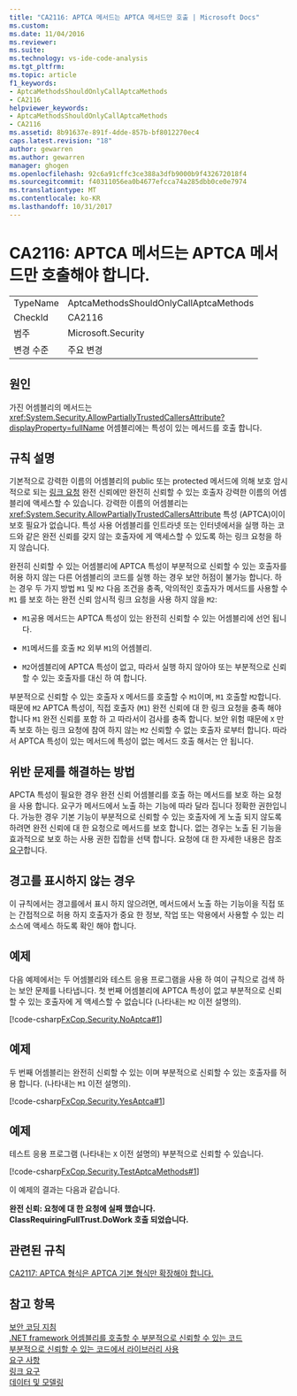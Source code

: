 ```yaml
---
title: "CA2116: APTCA 메서드는 APTCA 메서드만 호출 | Microsoft Docs"
ms.custom: 
ms.date: 11/04/2016
ms.reviewer: 
ms.suite: 
ms.technology: vs-ide-code-analysis
ms.tgt_pltfrm: 
ms.topic: article
f1_keywords:
- AptcaMethodsShouldOnlyCallAptcaMethods
- CA2116
helpviewer_keywords:
- AptcaMethodsShouldOnlyCallAptcaMethods
- CA2116
ms.assetid: 8b91637e-891f-4dde-857b-bf8012270ec4
caps.latest.revision: "18"
author: gewarren
ms.author: gewarren
manager: ghogen
ms.openlocfilehash: 92c6a91cffc3ce388a3dfb9000b9f432672018f4
ms.sourcegitcommit: f40311056ea0b4677efcca74a285dbb0ce0e7974
ms.translationtype: MT
ms.contentlocale: ko-KR
ms.lasthandoff: 10/31/2017
---
```

# <a name="ca2116-aptca-methods-should-only-call-aptca-methods"></a>CA2116: APTCA 메서드는 APTCA 메서드만 호출해야 합니다.
|||  
|-|-|  
|TypeName|AptcaMethodsShouldOnlyCallAptcaMethods|  
|CheckId|CA2116|  
|범주|Microsoft.Security|  
|변경 수준|주요 변경|  
  
## <a name="cause"></a>원인  
 가진 어셈블리의 메서드는 <xref:System.Security.AllowPartiallyTrustedCallersAttribute?displayProperty=fullName> 어셈블리에는 특성이 있는 메서드를 호출 합니다.  
  
## <a name="rule-description"></a>규칙 설명  
 기본적으로 강력한 이름의 어셈블리의 public 또는 protected 메서드에 의해 보호 암시적으로 되는 [링크 요청](/dotnet/framework/misc/link-demands) 완전 신뢰에만 완전히 신뢰할 수 있는 호출자 강력한 이름의 어셈블리에 액세스할 수 있습니다. 강력한 이름의 어셈블리는 <xref:System.Security.AllowPartiallyTrustedCallersAttribute> 특성 (APTCA)이이 보호 필요가 없습니다. 특성 사용 어셈블리를 인트라넷 또는 인터넷에서을 실행 하는 코드와 같은 완전 신뢰를 갖지 않는 호출자에 게 액세스할 수 있도록 하는 링크 요청을 하지 않습니다.  
  
 완전히 신뢰할 수 있는 어셈블리에 APTCA 특성이 부분적으로 신뢰할 수 있는 호출자를 허용 하지 않는 다른 어셈블리의 코드를 실행 하는 경우 보안 허점이 불가능 합니다. 하는 경우 두 가지 방법 `M1` 및 `M2` 다음 조건을 충족, 악의적인 호출자가 메서드를 사용할 수 `M1` 를 보호 하는 완전 신뢰 암시적 링크 요청을 사용 하지 않을 `M2`:  
  
-   `M1`공용 메서드는 APTCA 특성이 있는 완전히 신뢰할 수 있는 어셈블리에 선언 됩니다.  
  
-   `M1`메서드를 호출 `M2` 외부 `M1`의 어셈블리.  
  
-   `M2`어셈블리에 APTCA 특성이 없고, 따라서 실행 하지 않아야 또는 부분적으로 신뢰할 수 있는 호출자를 대신 하 여 합니다.  
  
 부분적으로 신뢰할 수 있는 호출자 `X` 메서드를 호출할 수 `M1`이며, `M1` 호출할 `M2`합니다. 때문에 `M2` APTCA 특성이, 직접 호출자 (`M1`) 완전 신뢰에 대 한 링크 요청을 충족 해야 합니다 `M1` 완전 신뢰를 포함 하 고 따라서이 검사를 충족 합니다. 보안 위험 때문에 `X` 만족 보호 하는 링크 요청에 참여 하지 않는 `M2` 신뢰할 수 없는 호출자 로부터 합니다. 따라서 APTCA 특성이 있는 메서드에 특성이 없는 메서드 호출 해서는 안 됩니다.  
  
## <a name="how-to-fix-violations"></a>위반 문제를 해결하는 방법  
 APCTA 특성이 필요한 경우 완전 신뢰 어셈블리를 호출 하는 메서드를 보호 하는 요청을 사용 합니다. 요구가 메서드에서 노출 하는 기능에 따라 달라 집니다 정확한 권한입니다. 가능한 경우 기본 기능이 부분적으로 신뢰할 수 있는 호출자에 게 노출 되지 않도록 하려면 완전 신뢰에 대 한 요청으로 메서드를 보호 합니다. 없는 경우는 노출 된 기능을 효과적으로 보호 하는 사용 권한 집합을 선택 합니다. 요청에 대 한 자세한 내용은 참조 [요구](http://msdn.microsoft.com/en-us/e5283e28-2366-4519-b27d-ef5c1ddc1f48)합니다.  
  
## <a name="when-to-suppress-warnings"></a>경고를 표시하지 않는 경우  
 이 규칙에서는 경고를에서 표시 하지 않으려면, 메서드에서 노출 하는 기능이을 직접 또는 간접적으로 허용 하지 호출자가 중요 한 정보, 작업 또는 악용에서 사용할 수 있는 리소스에 액세스 하도록 확인 해야 합니다.  
  
## <a name="example"></a>예제  
 다음 예제에서는 두 어셈블리와 테스트 응용 프로그램을 사용 하 여이 규칙으로 검색 하는 보안 문제를 나타냅니다. 첫 번째 어셈블리에 APTCA 특성이 없고 부분적으로 신뢰할 수 있는 호출자에 게 액세스할 수 없습니다 (나타내는 `M2` 이전 설명의).  
  
 [!code-csharp[FxCop.Security.NoAptca#1](../code-quality/codesnippet/CSharp/ca2116-aptca-methods-should-only-call-aptca-methods_1.cs)]  
  
## <a name="example"></a>예제  
 두 번째 어셈블리는 완전히 신뢰할 수 있는 이며 부분적으로 신뢰할 수 있는 호출자를 허용 합니다. (나타내는 `M1` 이전 설명의).  
  
 [!code-csharp[FxCop.Security.YesAptca#1](../code-quality/codesnippet/CSharp/ca2116-aptca-methods-should-only-call-aptca-methods_2.cs)]  
  
## <a name="example"></a>예제  
 테스트 응용 프로그램 (나타내는 `X` 이전 설명의) 부분적으로 신뢰할 수 있습니다.  
  
 [!code-csharp[FxCop.Security.TestAptcaMethods#1](../code-quality/codesnippet/CSharp/ca2116-aptca-methods-should-only-call-aptca-methods_3.cs)]  
  
 이 예제의 결과는 다음과 같습니다.  
  
 **완전 신뢰: 요청에 대 한 요청에 실패 했습니다.**  
**ClassRequiringFullTrust.DoWork 호출 되었습니다.**   
## <a name="related-rules"></a>관련된 규칙  
 [CA2117: APTCA 형식은 APTCA 기본 형식만 확장해야 합니다.](../code-quality/ca2117-aptca-types-should-only-extend-aptca-base-types.md)  
  
## <a name="see-also"></a>참고 항목  
 [보안 코딩 지침](/dotnet/standard/security/secure-coding-guidelines)   
 [.NET framework 어셈블리를 호출할 수 부분적으로 신뢰할 수 있는 코드](http://msdn.microsoft.com/en-us/a417fcd4-d3ca-4884-a308-3a1a080eac8d)   
 [부분적으로 신뢰할 수 있는 코드에서 라이브러리 사용](/dotnet/framework/misc/using-libraries-from-partially-trusted-code)   
 [요구 사항](http://msdn.microsoft.com/en-us/e5283e28-2366-4519-b27d-ef5c1ddc1f48)   
 [링크 요구](/dotnet/framework/misc/link-demands)   
 [데이터 및 모델링](/dotnet/framework/data/index)